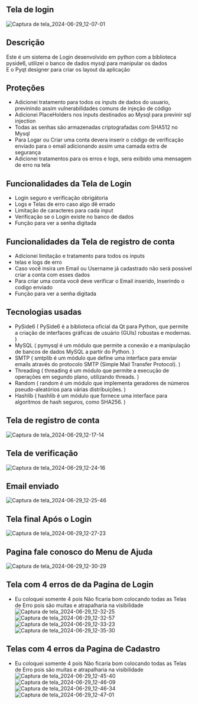 
## Tela de login 
![Captura de tela_2024-06-29_12-07-01](https://github.com/Brayandev0/Pagina-de-logins-criptografados/assets/84828739/b97b589b-f468-4a99-98ce-e10d62305e9d)

## Descrição
Este é um sistema de Login desenvolvido em python com a biblioteca pyside6, utilizei o banco de dados mysql para manipular os dados  
E o Pyqt designer para criar os layout da aplicação 

## Proteções

- Adicionei tratamento para todos os inputs de dados do usuario, previnindo assim vulnerabilidades comuns de injeção de código
- Adicionei PlaceHolders nos inputs destinados ao Mysql para previnir sql injection
- Todas as senhas são armazenadas criptografadas com SHA512 no Mysql
- Para Logar ou Criar uma conta devera inserir o código de verificação enviado para o email adicionando assim uma camada extra de segurança
- Adicionei tratamentos para os erros e logs, sera exibido uma mensagem de erro na tela

## Funcionalidades da Tela de Login 
- Login seguro e verificação obrigátoria 
- Logs e Telas de erro caso algo dê errado
- Limitação de caracteres para cada input
- Verificação se o Login existe no banco de dados
- Função para ver a senha digitada
  
## Funcionalidades da Tela de registro de conta 
- Adicionei limitação e tratamento para todos os inputs
- telas e logs de erro
- Caso você insira um Email ou Username já cadastrado não será possivel criar a conta com esses dados
- Para criar uma conta você deve verificar o Email inserido, Inserindo o codigo enviado
- Função para ver a senha digitada
  
## Tecnologias usadas
- PySide6 ( PySide6 é a biblioteca oficial da Qt para Python, que permite a criação de interfaces gráficas de usuário (GUIs) robustas e modernas. )
- MySQL ( pymysql é um módulo que permite a conexão e a manipulação de bancos de dados MySQL a partir do Python. )
- SMTP ( smtplib é um módulo que define uma interface para enviar emails através do protocolo SMTP (Simple Mail Transfer Protocol). )
- Threading ( threading é um módulo que permite a execução de operações em segundo plano, utilizando threads. )
- Random ( random é um módulo que implementa geradores de números pseudo-aleatórios para várias distribuições. )
- Hashlib ( hashlib é um módulo que fornece uma interface para algoritmos de hash seguros, como SHA256. )

## Tela de registro de conta 
![Captura de tela_2024-06-29_12-17-14](https://github.com/Brayandev0/Pagina-de-logins-criptografados/assets/84828739/b99236a0-43ae-468b-9650-9686dd059c24)
  
## Tela de verificação 
![Captura de tela_2024-06-29_12-24-16](https://github.com/Brayandev0/Pagina-de-logins-criptografados/assets/84828739/3424caed-831a-41f9-8ddc-55ee832e44ea)

## Email enviado 
![Captura de tela_2024-06-29_12-25-46](https://github.com/Brayandev0/Pagina-de-logins-criptografados/assets/84828739/375276e3-841e-442e-8fd7-bf22906a2b80)

## Tela final Após o Login 
![Captura de tela_2024-06-29_12-27-23](https://github.com/Brayandev0/Pagina-de-logins-criptografados/assets/84828739/a0b26ac1-1319-470c-a8a9-f136f031d024)

## Pagina fale conosco do Menu de Ajuda
![Captura de tela_2024-06-29_12-30-29](https://github.com/Brayandev0/Pagina-de-logins-criptografados/assets/84828739/b722df86-d9eb-430a-94d2-7083fb209770)

## Tela com 4 erros de da Pagina de Login 
- Eu coloquei somente 4 pois Não ficaria bom colocando todas as Telas de Erro pois são muitas e atrapalharia na visibilidade
![Captura de tela_2024-06-29_12-32-25](https://github.com/Brayandev0/Pagina-de-logins-criptografados/assets/84828739/0aa72b7d-595f-42df-a0e8-46410b1b982b)
![Captura de tela_2024-06-29_12-32-57](https://github.com/Brayandev0/Pagina-de-logins-criptografados/assets/84828739/79aabbc4-abbe-47ce-9195-db2a58d4e9da)
![Captura de tela_2024-06-29_12-33-23](https://github.com/Brayandev0/Pagina-de-logins-criptografados/assets/84828739/f81db7d7-b60d-4c39-b628-243ef4566abc)
![Captura de tela_2024-06-29_12-35-30](https://github.com/Brayandev0/Pagina-de-logins-criptografados/assets/84828739/eece4de7-f6a1-4f58-9158-b78655d8801e)

## Telas com 4 erros da Pagina de Cadastro
- Eu coloquei somente 4 pois Não ficaria bom colocando todas as Telas de Erro pois são muitas e atrapalharia na visibilidade
![Captura de tela_2024-06-29_12-45-40](https://github.com/Brayandev0/Pagina-de-logins-criptografados/assets/84828739/03f422d2-ebce-45fc-8813-dff96d4c32ae)
![Captura de tela_2024-06-29_12-46-09](https://github.com/Brayandev0/Pagina-de-logins-criptografados/assets/84828739/02941ecc-eb02-4453-94d5-3b9bcd4e3cee)
![Captura de tela_2024-06-29_12-46-34](https://github.com/Brayandev0/Pagina-de-logins-criptografados/assets/84828739/0fbf1123-2549-44f5-a4f0-93d5c7d29269)
![Captura de tela_2024-06-29_12-47-01](https://github.com/Brayandev0/Pagina-de-logins-criptografados/assets/84828739/b842d742-62d3-4f1c-87ba-180bb061a6c1)
